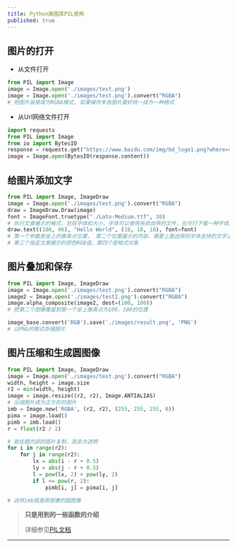 ```yaml
---
title: Python画图库PIL使用
published: true
---
```



## [](#header-2)图片的打开

*   从文件打开

```python
from PIL import Image
image = Image.open('./images/test.png')
image = Image.open('./images/test.png').convert("RGBA")
# 把图片装换成为RGBA模式, 如果操作多张图片最好统一成为一种格式
```

*   从Url网络文件打开

```python
import requests
from PIL import Image
from io import BytesIO
response = requests.get("https://www.baidu.com/img/bd_logo1.png?where=super")
image = Image.open(BytesIO(response.content))
```

## [](#header-2)给图片添加文字

```python
from PIL import Image, ImageDraw
image = Image.open('./images/test.png').convert("RGBA")
draw = ImageDraw.Draw(image)
font = ImageFont.truetype("./Lato-Medium.ttf", 38)
# 执行文章展示的格式，包括字体和大小，字体可以使用系统自带的文件，也可行下载一种字体文件，使用本地文件
draw.text((100, 96), "Hello World", (18, 18, 18), font=font)
# 第一个参数是坐上的像素点位置， 第二个位置展示的内容，需要上面选择的字体支持的文字才可以在图中正常展示，
# 第三个指定文章展示的颜色RGB值，第四个是格式对象
```

## [](#header-2)图片叠加和保存

```python
from PIL import Image, ImageDraw
image = Image.open('./images/test.png').convert("RGBA")
image2 = Image.open('./images/test2.png').convert("RGBA")
image.alpha_composite(image2, dest=(100, 100))
# 把第二个图像覆盖到第一个坐上像素点为100，100的位置

image_base.convert('RGB').save('./images/result.png', 'PNG')
# 以PNG的格式存储图片
```

## [](#header-2)图片压缩和生成圆图像

```python
from PIL import Image, ImageDraw
image = Image.open('./images/test.png').convert("RGBA")
width, height = image.size
r2 = min(width, height)
image = image.resize((r2, r2), Image.ANTIALIAS)
# 压缩图片成为正方形的图片
imb = Image.new('RGBA', (r2, r2), (255, 255, 255, 0))
pima = image.load()
pimb = imb.load()
r = float(r2 / 2)

# 取在圆内部的图片复制，其余为透明
for i in range(r2):
    for j in range(r2):
        lx = abs(i - r + 0.5)
        ly = abs(j - r + 0.5)
        l = pow(lx, 2) + pow(ly, 2)
        if l <= pow(r, 2):
            pimb[i, j] = pima[i, j]

# 这样imb就是原图像的圆图像
```


> **只是用到的一些函数的介绍**
>
> 详细参见[PIL文档](https://pillow.readthedocs.io/en/stable/)

* * *
